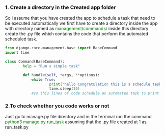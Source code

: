 ### 1. Create a directory in the Created app folder
<p>So i assume that you have created the app to schedule a task that need to be executed automatically we first have to create a directory inside the app with directory named as <span style="color:green;">management/commands/</span> inside this directory create the .py file which contains the code that perform the automated scheduled task.  </p>

```python run_task.py
from django.core.management.base import BaseCommand
import time

class Command(BaseCommand):
		help = "Run a simple task"

		def handle(self, *args, **options):
			while True:
					print("hello Congratulation this is a schedule task. ")
					time.sleep(10)
			#so this lines of code schedule an automated task to print the msg for every 10 seconds	
```


### 2.To check whether you code works or not
<p> Just go to manage.py file directory and in the terminal run the command <span style="color:green;">python3 manage.py run_task</span> assuming that the .py file created at <span style="color:green;">1</span> as run_task.py</p>


